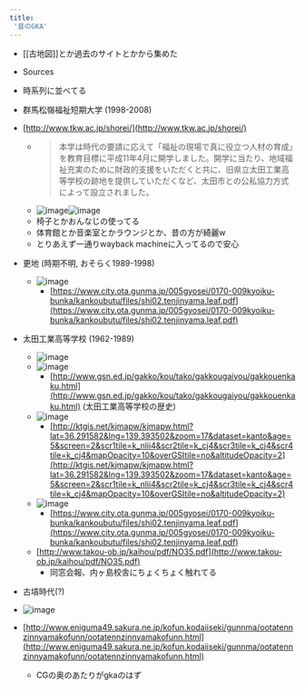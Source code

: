 ```yaml
---
title:
 '昔のGKA'
---
```


- [[古地図]]とか過去のサイトとかから集めた

- Sources

- 時系列に並べてる

- 群馬松嶺福祉短期大学 (1998-2008)
- [http://www.tkw.ac.jp/shorei/](http://www.tkw.ac.jp/shorei/)
    - > 本学は時代の要請に応えて「福祉の現場で真に役立つ人材の育成」を教育目標に平成11年4月に開学しました。開学に当たり、地域福祉充実のために財政的支援をいただくと共に、旧県立太田工業高等学校の跡地を提供していただくなど、太田市との公私協力方式によって設立されました。
    - ![image](https://gyazo.com/8c3a32284bcc386d534fd1d755791ad6/thumb/1000)![image](https://gyazo.com/e1f30f6621da80a4fb67e48418ab7739/thumb/1000)
    - 椅子とかおんなじの使ってる
    - 体育館とか音楽室とかラウンジとか、昔の方が綺麗w
    - とりあえず一通りwayback machineに入ってるので安心


- 更地 (時期不明, おそらく1989-1998)
    - ![image](https://gyazo.com/50ea954c0a7e6c84b241f7af7e345c0b/thumb/1000)
        - [https://www.city.ota.gunma.jp/005gyosei/0170-009kyoiku-bunka/kankoubutu/files/shi02.tenjinyama.leaf.pdf](https://www.city.ota.gunma.jp/005gyosei/0170-009kyoiku-bunka/kankoubutu/files/shi02.tenjinyama.leaf.pdf)


- 太田工業高等学校 (1962-1989)
    - ![image](https://gyazo.com/90a63e2668c3f9f2b9e0b6e4abe2714a/thumb/1000)
    - ![image](https://gyazo.com/fdc096314b146039fcb57a87c454ef0b/thumb/1000)
        - [http://www.gsn.ed.jp/gakko/kou/tako/gakkougaiyou/gakkouenkaku.html](http://www.gsn.ed.jp/gakko/kou/tako/gakkougaiyou/gakkouenkaku.html) (太田工業高等学校の歴史)
    - ![image](https://gyazo.com/0564af8f91a4bc9e92e7aa405d0983e0/thumb/1000)
        - [http://ktgis.net/kjmapw/kjmapw.html?lat=36.291582&lng=139.393502&zoom=17&dataset=kanto&age=5&screen=2&scr1tile=k_nlii4&scr2tile=k_cj4&scr3tile=k_cj4&scr4tile=k_cj4&mapOpacity=10&overGSItile=no&altitudeOpacity=2](http://ktgis.net/kjmapw/kjmapw.html?lat=36.291582&lng=139.393502&zoom=17&dataset=kanto&age=5&screen=2&scr1tile=k_nlii4&scr2tile=k_cj4&scr3tile=k_cj4&scr4tile=k_cj4&mapOpacity=10&overGSItile=no&altitudeOpacity=2)
    - ![image](https://gyazo.com/baff69a731a4b8fe95f2b3ba35ed37ca/thumb/1000)
        - [https://www.city.ota.gunma.jp/005gyosei/0170-009kyoiku-bunka/kankoubutu/files/shi02.tenjinyama.leaf.pdf](https://www.city.ota.gunma.jp/005gyosei/0170-009kyoiku-bunka/kankoubutu/files/shi02.tenjinyama.leaf.pdf)
    - [http://www.takou-ob.jp/kaihou/pdf/NO35.pdf](http://www.takou-ob.jp/kaihou/pdf/NO35.pdf)
        - 同窓会報、内ヶ島校舎にちょくちょく触れてる

- 古墳時代(?)
- ![image](https://gyazo.com/f5ffb8f60a351d292953e11c12666eca/thumb/1000)
- [http://www.eniguma49.sakura.ne.jp/kofun.kodaiiseki/gunnma/ootatennzinnyamakofunn/ootatennzinnyamakofunn.html](http://www.eniguma49.sakura.ne.jp/kofun.kodaiiseki/gunnma/ootatennzinnyamakofunn/ootatennzinnyamakofunn.html)
    - CGの奥のあたりがgkaのはず
